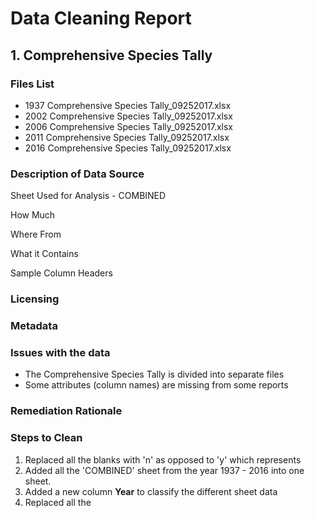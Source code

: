 # Data Cleaning Report

## 1. Comprehensive Species Tally

### Files List

* 1937 Comprehensive Species Tally_09252017.xlsx
* 2002 Comprehensive Species Tally_09252017.xlsx
* 2006 Comprehensive Species Tally_09252017.xlsx
* 2011 Comprehensive Species Tally_09252017.xlsx
* 2016 Comprehensive Species Tally_09252017.xlsx

### Description of Data Source

Sheet Used for Analysis - COMBINED

How Much

Where From

What it Contains

Sample Column Headers

### Licensing

### Metadata

### Issues with the data

* The Comprehensive Species Tally is divided into separate files
* Some attributes (column names) are missing from some reports

### Remediation Rationale

### Steps to Clean

1. Replaced all the blanks with 'n' as opposed to 'y' which represents
2. Added all the 'COMBINED' sheet from the year 1937 - 2016 into one sheet.
3. Added a new column **Year** to classify the different sheet data
4. Replaced all the 